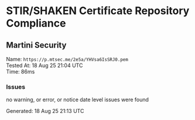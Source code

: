 # STIR/SHAKEN Certificate Repository Compliance

## Martini Security

Name: `https://p.mtsec.me/2e5a/YHVsa6IsSRJ0.pem`\
Tested At: 18 Aug 25 21:04 UTC\
Time: 86ms

### Issues

no warning, or error, or notice date level issues were found

Generated: 18 Aug 25 21:13 UTC